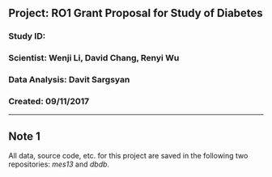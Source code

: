 ##  Project: RO1 Grant Proposal for Study of Diabetes
### Study ID: 
### Scientist: Wenji Li, David Chang, Renyi Wu
### Data Analysis: Davit Sargsyan 
### Created: 09/11/2017 

---

## Note 1
All data, source code, etc. for this project are saved in the following two repositories: *mes13* and *dbdb*.